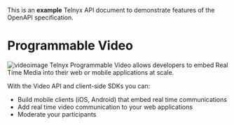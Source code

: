 This is an **example** Telnyx API document to demonstrate features of the OpenAPI specification.

# Programmable Video
![videoimage](https://images.ctfassets.net/4b49ta6b3nwj/23bHbCnXaqIyiFotrrEgID/aa7a63697af4c85daca91a543f4674c1/Hero_ProgrammableVideo.svg)
Telnyx Programmable Video allows developers to embed Real Time Media into their web or mobile applications at scale.

With the Video API and client-side SDKs you can:

- Build mobile clients (iOS, Android) that embed real time communications
- Add real time video communication to your web applications
- Moderate your participants
